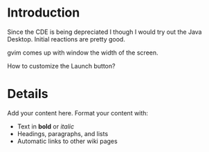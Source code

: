 # Introduction #

Since the CDE is being depreciated I though I would try out the Java Desktop. Initial reactions are pretty good.

gvim comes up with window the width of the screen.

How to customize the Launch button?

# Details #

Add your content here.  Format your content with:
  * Text in **bold** or _italic_
  * Headings, paragraphs, and lists
  * Automatic links to other wiki pages